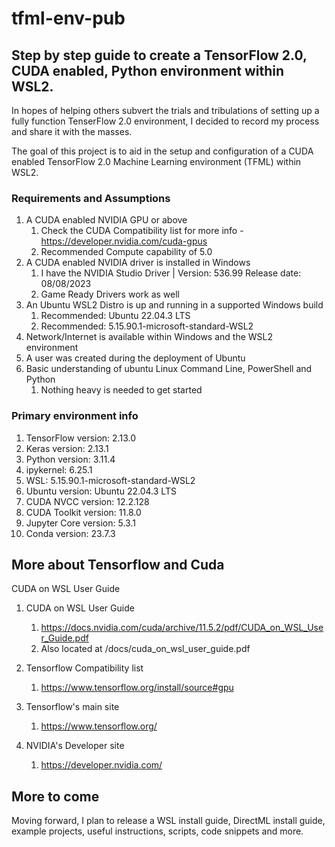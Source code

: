 # tfml-env-pub

## Step by step guide to create a TensorFlow 2.0, CUDA enabled, Python environment within WSL2.
In hopes of helping others subvert the trials and tribulations of setting up a fully function TenserFlow 2.0 environment, I decided to record my process and share it with the masses.

The goal of this project is to aid in the setup and configuration of a CUDA enabled TensorFlow 2.0 Machine Learning environment (TFML) within WSL2.

### Requirements and Assumptions
1. A CUDA enabled NVIDIA GPU or above
    1. Check the CUDA Compatibility list for more info - https://developer.nvidia.com/cuda-gpus
    1. Recommended Compute capability of 5.0
1. A CUDA enabled NVIDIA driver is installed in Windows
    1. I have the NVIDIA Studio Driver | Version: 536.99 Release date: 08/08/2023
    1. Game Ready Drivers work as well
1. An Ubuntu WSL2 Distro is up and running in a supported Windows build
    1. Recommended: Ubuntu 22.04.3 LTS
    1. Recommended: 5.15.90.1-microsoft-standard-WSL2
1. Network/Internet is available within Windows and the WSL2 environment
1. A user was created during the deployment of Ubuntu
1. Basic understanding of ubuntu Linux Command Line, PowerShell and Python
    1. Nothing heavy is needed to get started

### Primary environment info
1. TensorFlow version: 2.13.0
1. Keras version: 2.13.1
1. Python version: 3.11.4
1. ipykernel: 6.25.1
1. WSL: 5.15.90.1-microsoft-standard-WSL2
1. Ubuntu version: Ubuntu 22.04.3 LTS
1. CUDA NVCC version: 12.2.128
1. CUDA Toolkit version: 11.8.0
1. Jupyter Core version: 5.3.1
1. Conda version: 23.7.3

## More about Tensorflow and Cuda

CUDA on WSL User Guide
1.  CUDA on WSL User Guide
    1. https://docs.nvidia.com/cuda/archive/11.5.2/pdf/CUDA_on_WSL_User_Guide.pdf
    1. Also located at /docs/cuda_on_wsl_user_guide.pdf

1. Tensorflow Compatibility list
    1. https://www.tensorflow.org/install/source#gpu

1. Tensorflow's main site
    1. https://www.tensorflow.org/

1. NVIDIA's Developer site
    1. https://developer.nvidia.com/

## More to come

Moving forward, I plan to release a WSL install guide, DirectML install guide, example projects, useful instructions, scripts, code snippets and more.







